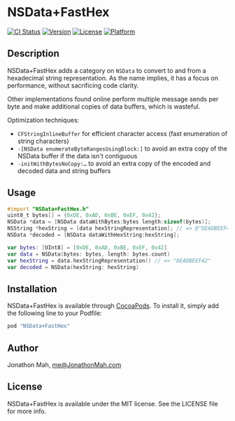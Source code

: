 # NSData+FastHex

[![CI Status](http://img.shields.io/travis/jmah/NSData-FastHex.svg?style=flat)](https://travis-ci.org/jmah/NSData-FastHex)
[![Version](https://img.shields.io/cocoapods/v/NSData-FastHex.svg?style=flat)](http://cocoapods.org/pods/NSData-FastHex)
[![License](https://img.shields.io/cocoapods/l/NSData-FastHex.svg?style=flat)](http://cocoapods.org/pods/NSData-FastHex)
[![Platform](https://img.shields.io/cocoapods/p/NSData-FastHex.svg?style=flat)](http://cocoapods.org/pods/NSData-FastHex)

## Description

NSData+FastHex adds a category on `NSData` to convert to and from a hexadecimal
string representation. As the name implies, it has a focus on performance,
without sacrificing code clarity.

Other implementations found online perform multiple message sends per byte and
make additional copies of data buffers, which is wasteful.

Optimization techniques:
* `CFStringInlineBuffer` for efficient character access (fast enumeration of
  string characters)
* `-[NSData enumerateByteRangesUsingBlock:]` to avoid an extra copy of the
  NSData buffer if the data isn't contiguous
* `-initWithBytesNoCopy:…` to avoid an extra copy of the encoded and decoded
  data and string buffers

## Usage

```objective-c
#import "NSData+FastHex.h"
uint8_t bytes[] = {0xDE, 0xAD, 0xBE, 0xEF, 0x42};
NSData *data = [NSData dataWithBytes:bytes length:sizeof(bytes)];
NSString *hexString = [data hexStringRepresentation]; // => @"DEADBEEF42"
NSData *decoded = [NSData dataWithHexString:hexString];
```

```swift
var bytes: [UInt8] = [0xDE, 0xAD, 0xBE, 0xEF, 0x42]
var data = NSData(bytes: bytes, length: bytes.count)
var hexString = data.hexStringRepresentation() // => "DEADBEEF42"
var decoded = NSData(hexString: hexString)
```

## Installation

NSData+FastHex is available through [CocoaPods](http://cocoapods.org). To install
it, simply add the following line to your Podfile:

```ruby
pod "NSData+FastHex"
```

## Author

Jonathon Mah, me@JonathonMah.com

## License

NSData+FastHex is available under the MIT license. See the LICENSE file for more info.
